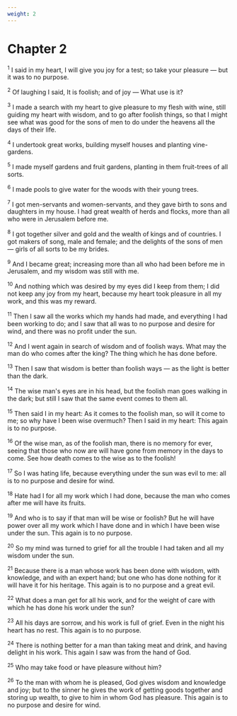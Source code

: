 ```yaml
---
weight: 2
---
```


# Chapter 2

<sup>1</sup> I said in my heart, I will give you joy for a test; so take your pleasure — but it was to no purpose. 

<sup>2</sup> Of laughing I said, It is foolish; and of joy — What use is it? 

<sup>3</sup> I made a search with my heart to give pleasure to my flesh with wine, still guiding my heart with wisdom, and to go after foolish things, so that I might see what was good for the sons of men to do under the heavens all the days of their life. 

<sup>4</sup> I undertook great works, building myself houses and planting vine-gardens. 

<sup>5</sup> I made myself gardens and fruit gardens, planting in them fruit-trees of all sorts. 

<sup>6</sup> I made pools to give water for the woods with their young trees. 

<sup>7</sup> I got men-servants and women-servants, and they gave birth to sons and daughters in my house. I had great wealth of herds and flocks, more than all who were in Jerusalem before me. 

<sup>8</sup> I got together silver and gold and the wealth of kings and of countries. I got makers of song, male and female; and the delights of the sons of men — girls of all sorts to be my brides. 

<sup>9</sup> And I became great; increasing more than all who had been before me in Jerusalem, and my wisdom was still with me. 

<sup>10</sup> And nothing which was desired by my eyes did I keep from them; I did not keep any joy from my heart, because my heart took pleasure in all my work, and this was my reward. 

<sup>11</sup> Then I saw all the works which my hands had made, and everything I had been working to do; and I saw that all was to no purpose and desire for wind, and there was no profit under the sun. 

<sup>12</sup> And I went again in search of wisdom and of foolish ways. What may the man do who comes after the king? The thing which he has done before. 

<sup>13</sup> Then I saw that wisdom is better than foolish ways — as the light is better than the dark. 

<sup>14</sup> The wise man's eyes are in his head, but the foolish man goes walking in the dark; but still I saw that the same event comes to them all. 

<sup>15</sup> Then said I in my heart: As it comes to the foolish man, so will it come to me; so why have I been wise overmuch? Then I said in my heart: This again is to no purpose. 

<sup>16</sup> Of the wise man, as of the foolish man, there is no memory for ever, seeing that those who now are will have gone from memory in the days to come. See how death comes to the wise as to the foolish! 

<sup>17</sup> So I was hating life, because everything under the sun was evil to me: all is to no purpose and desire for wind. 

<sup>18</sup> Hate had I for all my work which I had done, because the man who comes after me will have its fruits. 

<sup>19</sup> And who is to say if that man will be wise or foolish? But he will have power over all my work which I have done and in which I have been wise under the sun. This again is to no purpose. 

<sup>20</sup> So my mind was turned to grief for all the trouble I had taken and all my wisdom under the sun. 

<sup>21</sup> Because there is a man whose work has been done with wisdom, with knowledge, and with an expert hand; but one who has done nothing for it will have it for his heritage. This again is to no purpose and a great evil. 

<sup>22</sup> What does a man get for all his work, and for the weight of care with which he has done his work under the sun? 

<sup>23</sup> All his days are sorrow, and his work is full of grief. Even in the night his heart has no rest. This again is to no purpose. 

<sup>24</sup> There is nothing better for a man than taking meat and drink, and having delight in his work. This again I saw was from the hand of God. 

<sup>25</sup> Who may take food or have pleasure without him? 

<sup>26</sup> To the man with whom he is pleased, God gives wisdom and knowledge and joy; but to the sinner he gives the work of getting goods together and storing up wealth, to give to him in whom God has pleasure. This again is to no purpose and desire for wind. 


